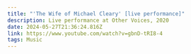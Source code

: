 ```yaml
---
title: "'The Wife of Michael Cleary' [live performance]"
description: Live performance at Other Voices, 2020
date: 2024-05-27T21:36:24.816Z
link: https://www.youtube.com/watch?v=gbnD-tRI8-4
tags: Music
---
```

